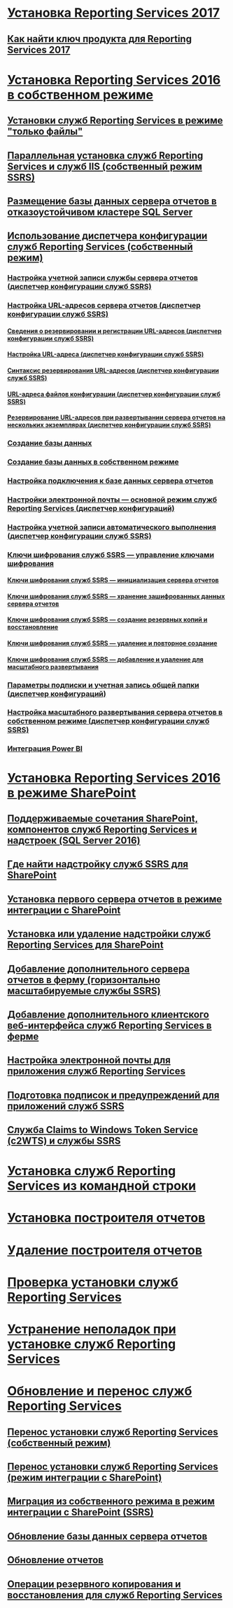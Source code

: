 # [Установка Reporting Services 2017](install-reporting-services.md)
## [Как найти ключ продукта для Reporting Services 2017](find-reporting-services-product-key-ssrs.md)

# [Установка Reporting Services 2016 в собственном режиме](install-reporting-services-native-mode-report-server.md)  
## [Установки служб Reporting Services в режиме "только файлы"](files-only-installation-reporting-services.md)  
## [Параллельная установка служб Reporting Services и служб IIS (собственный режим SSRS)](install-reporting-and-internet-information-services-side-by-side.md)  
## [Размещение базы данных сервера отчетов в отказоустойчивом кластере SQL Server](host-a-report-server-database-in-a-sql-server-failover-cluster.md)  
## [Использование диспетчера конфигурации служб Reporting Services (собственный режим)](reporting-services-configuration-manager-native-mode.md)  
### [Настройка учетной записи службы сервера отчетов (диспетчер конфигурации служб SSRS)](configure-the-report-server-service-account-ssrs-configuration-manager.md)  
### [Настройка URL-адресов сервера отчетов (диспетчер конфигурации служб SSRS)](configure-report-server-urls-ssrs-configuration-manager.md)  
#### [Сведения о резервировании и регистрации URL-адресов (диспетчер конфигурации служб SSRS)](about-url-reservations-and-registration-ssrs-configuration-manager.md)  
#### [Настройка URL-адреса (диспетчер конфигурации служб SSRS)](configure-a-url-ssrs-configuration-manager.md)  
#### [Синтаксис резервирования URL-адресов (диспетчер конфигурации служб SSRS)](url-reservation-syntax-ssrs-configuration-manager.md)  
#### [URL-адреса файлов конфигурации (диспетчер конфигурации служб SSRS)](urls-in-configuration-files-ssrs-configuration-manager.md)  
#### [Резервирование URL-адресов при развертывании сервера отчетов на нескольких экземплярах (диспетчер конфигурации служб SSRS)](url-reservations-for-multi-instance-report-server-deployments.md)  
### [Создание базы данных](ssrs-report-server-create-a-report-server-database.md)  
### [Создание базы данных в собственном режиме](ssrs-report-server-create-a-native-mode-report-server-database.md)  
### [Настройка подключения к базе данных сервера отчетов](configure-a-report-server-database-connection-ssrs-configuration-manager.md)  
### [Настройки электронной почты — основной режим служб Reporting Services (диспетчер конфигураций)](e-mail-settings-reporting-services-native-mode-configuration-manager.md)  
### [Настройка учетной записи автоматического выполнения (диспетчер конфигурации служб SSRS)](configure-the-unattended-execution-account-ssrs-configuration-manager.md)  
### [Ключи шифрования служб SSRS — управление ключами шифрования](ssrs-encryption-keys-manage-encryption-keys.md)  
#### [Ключи шифрования служб SSRS — инициализация сервера отчетов](ssrs-encryption-keys-initialize-a-report-server.md)  
#### [Ключи шифрования служб SSRS — хранение зашифрованных данных сервера отчетов](ssrs-encryption-keys-store-encrypted-report-server-data.md)  
#### [Ключи шифрования служб SSRS — создание резервных копий и восстановление](ssrs-encryption-keys-back-up-and-restore-encryption-keys.md)  
#### [Ключи шифрования служб SSRS — удаление и повторное создание](ssrs-encryption-keys-delete-and-re-create-encryption-keys.md)  
#### [Ключи шифрования служб SSRS — добавление и удаление для масштабного развертывания](add-and-remove-encryption-keys-for-scale-out-deployment.md)  
### [Параметры подписки и учетная запись общей папки (диспетчер конфигураций)](subscription-settings-and-a-file-share-account-configuration-manager.md)  
### [Настройка масштабного развертывания сервера отчетов в собственном режиме (диспетчер конфигурации служб SSRS)](configure-a-native-mode-report-server-scale-out-deployment.md)  
### [Интеграция Power BI](power-bi-report-server-integration-configuration-manager.md)  


# [Установка Reporting Services 2016 в режиме SharePoint](install-reporting-services-sharepoint-mode.md)  
## [Поддерживаемые сочетания SharePoint, компонентов служб Reporting Services и надстроек (SQL Server 2016)](supported-combinations-of-sharepoint-and-reporting-services-server.md)  
## [Где найти надстройку служб SSRS для SharePoint](where-to-find-the-reporting-services-add-in-for-sharepoint-products.md)  
## [Установка первого сервера отчетов в режиме интеграции с SharePoint](install-the-first-report-server-in-sharepoint-mode.md)  
## [Установка или удаление надстройки служб Reporting Services для SharePoint](install-or-uninstall-the-reporting-services-add-in-for-sharepoint.md)  
## [Добавление дополнительного сервера отчетов в ферму (горизонтально масштабируемые службы SSRS)](add-an-additional-report-server-to-a-farm-ssrs-scale-out.md)  
## [Добавление дополнительного клиентского веб-интерфейса служб Reporting Services в ферме](add-an-additional-reporting-services-web-front-end-to-a-farm.md)  
## [Настройка электронной почты для приложения служб Reporting Services](configure-e-mail-for-a-reporting-services-service-application.md)
## [Подготовка подписок и предупреждений для приложений служб SSRS](provision-subscriptions-and-alerts-for-ssrs-service-applications.md)  
## [Служба Claims to Windows Token Service (c2WTS) и службы SSRS](claims-to-windows-token-service-c2wts-and-reporting-services.md)  


# [Установка служб Reporting Services из командной строки](install-reporting-services-at-the-command-prompt.md)  
# [Установка построителя отчетов](install-report-builder.md)  
# [Удаление построителя отчетов](uninstall-report-builder.md)  
# [Проверка установки служб Reporting Services](verify-a-reporting-services-installation.md)  
# [Устранение неполадок при установке служб Reporting Services](troubleshoot-a-reporting-services-installation.md)  


# [Обновление и перенос служб Reporting Services](upgrade-and-migrate-reporting-services.md)  
## [Перенос установки служб Reporting Services (собственный режим)](migrate-a-reporting-services-installation-native-mode.md)  
## [Перенос установки служб Reporting Services (режим интеграции с SharePoint)](migrate-a-reporting-services-installation-sharepoint-mode.md)  
## [Миграция из собственного режима в режим интеграции с SharePoint (SSRS)](native-to-sharepoint-migration-ssrs.md)  
## [Обновление базы данных сервера отчетов](upgrade-a-report-server-database.md)  
## [Обновление отчетов](upgrade-reports.md)  
## [Операции резервного копирования и восстановления для служб Reporting Services](backup-and-restore-operations-for-reporting-services.md)  
